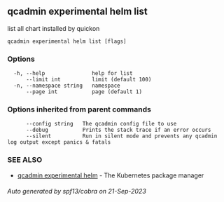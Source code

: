 ## qcadmin experimental helm list

list all chart installed by quickon

```
qcadmin experimental helm list [flags]
```

### Options

```
  -h, --help               help for list
      --limit int          limit (default 100)
  -n, --namespace string   namespace
      --page int           page (default 1)
```

### Options inherited from parent commands

```
      --config string   The qcadmin config file to use
      --debug           Prints the stack trace if an error occurs
      --silent          Run in silent mode and prevents any qcadmin log output except panics & fatals
```

### SEE ALSO

* [qcadmin experimental helm](qcadmin_experimental_helm.md)	 - The Kubernetes package manager

###### Auto generated by spf13/cobra on 21-Sep-2023
